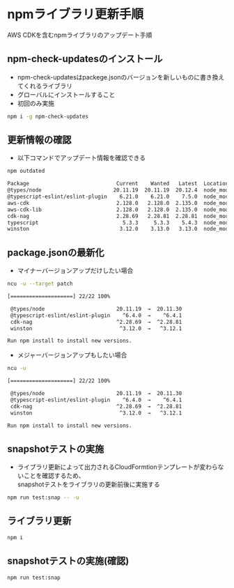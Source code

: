# npmライブラリ更新手順

AWS CDKを含むnpmライブラリのアップデート手順

## npm-check-updatesのインストール

- npm-check-updatesはpackege.jsonのバージョンを新しいものに書き換えてくれるライブラリ
- グローバルにインストールすること
- 初回のみ実施

```bash
npm i -g npm-check-updates
```

## 更新情報の確認

- 以下コマンドでアップデート情報を確認できる

```bash
npm outdated
```

```bash
Package                            Current    Wanted   Latest  Location                                       Depended by
@types/node                       20.11.19  20.11.19  20.12.4  node_modules/@types/node                       cdk-project-github-actions
@typescript-eslint/eslint-plugin    6.21.0    6.21.0    7.5.0  node_modules/@typescript-eslint/eslint-plugin  cdk-project-github-actions
aws-cdk                            2.128.0   2.128.0  2.135.0  node_modules/aws-cdk                           cdk-project-github-actions
aws-cdk-lib                        2.128.0   2.128.0  2.135.0  node_modules/aws-cdk-lib                       cdk-project-github-actions
cdk-nag                            2.28.69   2.28.81  2.28.81  node_modules/cdk-nag                           cdk-project-github-actions
typescript                           5.3.3     5.3.3    5.4.3  node_modules/typescript                        cdk-project-github-actions
winston                             3.12.0    3.13.0   3.13.0  node_modules/winston                           cdk-project-github-actions
```

## package.jsonの最新化

- マイナーバージョンアップだけしたい場合

```bash
ncu -u --target patch
```

```bash
[====================] 22/22 100%

 @types/node                       20.11.19  →  20.11.30
 @typescript-eslint/eslint-plugin    ^6.4.0  →    ^6.4.1
 cdk-nag                           ^2.28.69  →  ^2.28.81
 winston                            ^3.12.0  →   ^3.12.1

Run npm install to install new versions.
```

- メジャーバージョンアップもしたい場合

```bash
ncu -u
```

```bash
[====================] 22/22 100%

 @types/node                       20.11.19  →  20.11.30
 @typescript-eslint/eslint-plugin    ^6.4.0  →    ^6.4.1
 cdk-nag                           ^2.28.69  →  ^2.28.81
 winston                            ^3.12.0  →   ^3.12.1

Run npm install to install new versions.
```

## snapshotテストの実施

- ライブラリ更新によって出力されるCloudFormtionテンプレートが変わらないことを確認するため、  
  snapshotテストをライブラリの更新前後に実施する

```bash
npm run test:snap -- -u
```

## ライブラリ更新

```bash
npm i
```

## snapshotテストの実施(確認)

```bash
npm run test:snap
```
